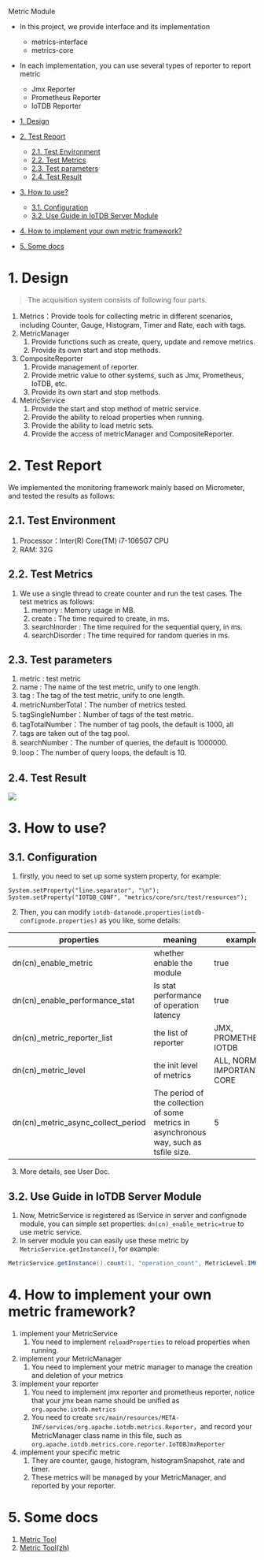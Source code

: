 <!--

    Licensed to the Apache Software Foundation (ASF) under one
    or more contributor license agreements.  See the NOTICE file
    distributed with this work for additional information
    regarding copyright ownership.  The ASF licenses this file
    to you under the Apache License, Version 2.0 (the
    "License"); you may not use this file except in compliance
    with the License.  You may obtain a copy of the License at

        http://www.apache.org/licenses/LICENSE-2.0

    Unless required by applicable law or agreed to in writing,
    software distributed under the License is distributed on an
    "AS IS" BASIS, WITHOUT WARRANTIES OR CONDITIONS OF ANY
    KIND, either express or implied.  See the License for the
    specific language governing permissions and limitations
    under the License.

-->
Metric Module

- In this project, we provide interface and its implementation
  - metrics-interface
  - metrics-core
- In each implementation, you can use several types of reporter to report metric
  - Jmx Reporter
  - Prometheus Reporter
  - IoTDB Reporter

- [1. Design](#1-design)
- [2. Test Report](#2-test-report)
  - [2.1. Test Environment](#21-test-environment)
  - [2.2. Test Metrics](#22-test-metrics)
  - [2.3. Test parameters](#23-test-parameters)
  - [2.4. Test Result](#24-test-result)
- [3. How to use?](#3-how-to-use)
  - [3.1. Configuration](#31-configuration)
  - [3.2. Use Guide in IoTDB Server Module](#32-use-guide-in-iotdb-server-module)
- [4. How to implement your own metric framework?](#4-how-to-implement-your-own-metric-framework)
- [5. Some docs](#5-some-docs)

# 1. Design
> The acquisition system consists of following four parts.

1. Metrics：Provide tools for collecting metric in different scenarios, including Counter, Gauge, Histogram, Timer and Rate, each with tags.
2. MetricManager
   1. Provide functions such as create, query, update and remove metrics.
   2. Provide its own start and stop methods.
3. CompositeReporter
   1. Provide management of reporter.
   2. Provide metric value to other systems, such as Jmx, Prometheus, IoTDB, etc.
   3. Provide its own start and stop methods.
4. MetricService
   1. Provide the start and stop method of metric service.
   2. Provide the ability to reload properties when running.
   3. Provide the ability to load metric sets.
   4. Provide the access of metricManager and CompositeReporter.

# 2. Test Report
We implemented the monitoring framework mainly based on Micrometer, and tested the results as follows:

## 2.1. Test Environment
1. Processor：Inter(R) Core(TM) i7-1065G7 CPU
2. RAM: 32G

## 2.2. Test Metrics
1. We use a single thread to create counter and run the test cases. The test metrics as follows:
   1. memory : Memory usage in MB.
   2. create : The time required to create, in ms.
   3. searchInorder : The time required for the sequential query, in ms.
   4. searchDisorder : The time required for random queries in ms.

## 2.3. Test parameters
1. metric : test metric 
2. name : The name of the test metric, unify to one length.
3. tag : The tag of the test metric, unify to one length.
4. metricNumberTotal：The number of metrics tested.
5. tagSingleNumber：Number of tags of the test metric.
6. tagTotalNumber：The number of tag pools, the default is 1000, all
7. tags are taken out of the tag pool.
8. searchNumber：The number of queries, the default is 1000000.
9. loop：The number of query loops, the default is 10.

## 2.4. Test Result
![](https://cwiki.apache.org/confluence/download/attachments/184617400/image2021-7-14_16-32-55.png?version=1&modificationDate=1626403814000&api=v2)

# 3. How to use?

## 3.1. Configuration
1. firstly, you need to set up some system property, for example:

```
System.setProperty("line.separator", "\n");
System.setProperty("IOTDB_CONF", "metrics/core/src/test/resources");
```

2. Then, you can modify `iotdb-datanode.properties(iotdb-confignode.properties)` as you like, some details:

| properties                             | meaning                                                                                | example                             |
|----------------------------------------| -------------------------------------------------------------------------------------- | ----------------------------------- |
| dn(cn)_enable_metric                   | whether enable the module                                                              | true                                |
| dn(cn)_enable_performance_stat         | Is stat performance of operation latency                                               | true                                |
| dn(cn)_metric_reporter_list            | the list of reporter                                                                   | JMX, PROMETHEUS, IOTDB              |
| dn(cn)_metric_level                    | the init level of metrics                                                              | ALL, NORMAL, IMPORTANT, CORE        |
| dn(cn)_metric_async_collect_period     | The period of the collection of some metrics in asynchronous way, such as tsfile size. | 5                                   |

3. More details, see User Doc.

## 3.2. Use Guide in IoTDB Server Module
1. Now, MetricService is registered as IService in server and confignode module, you can simple set properties: `dn(cn)_enable_metric=true` to use metric service.
2. In server module you can easily use these metric by `MetricService.getInstance()`, for example:

```java
MetricService.getInstance().count(1, "operation_count", MetricLevel.IMPORTANT, "name", operation.getName());
```

# 4. How to implement your own metric framework?
1. implement your MetricService
   1. You need to implement `reloadProperties` to reload properties when running.
2. implement your MetricManager
   1. You need to implement your metric manager to manage the creation and deletion of your metrics
3. implement your reporter
   1. You need to implement jmx reporter and prometheus reporter, notice that your jmx bean name should be unified as `org.apache.iotdb.metrics`
   2. You need to create `src/main/resources/META-INF/services/org.apache.iotdb.metrics.Reporter`，and record your MetricManager class name in this file, such as `org.apache.iotdb.metrics.core.reporter.IoTDBJmxReporter`
4. implement your specific metric
   1. They are counter, gauge, histogram, histogramSnapshot, rate and timer.
   2. These metrics will be managed by your MetricManager, and reported by your reporter.

# 5. Some docs
1. <a href = "https://iotdb.apache.org/UserGuide/latest/Tools-System/Monitor-Tool.html">Metric Tool</a>
2. <a href = "https://iotdb.apache.org/zh/UserGuide/latest/Tools-System/Monitor-Tool.html">Metric Tool(zh)</a>